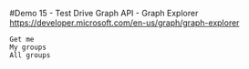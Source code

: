 #Demo 15 - Test Drive Graph API - Graph Explorer
	https://developer.microsoft.com/en-us/graph/graph-explorer

	Get me
	My groups
	All groups